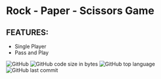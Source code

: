 # Rock - Paper - Scissors Game

## FEATURES:
- Single Player
- Pass and Play

![GitHub](https://img.shields.io/github/license/codingtyp/RockPaperScissors-Game?style=flat-square)
![GitHub code size in bytes](https://img.shields.io/github/languages/code-size/codingtyp/RockPaperScissors-Game?label=Code%20Size&style=flat-square)
![GitHub top language](https://img.shields.io/github/languages/top/codingtyp/RockPaperScissors-Game?label=Python&style=flat-square)
![GitHub last commit](https://img.shields.io/github/last-commit/codingtyp/RockPaperScissors-Game?style=flat-square)
